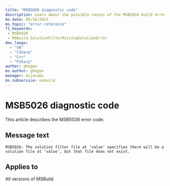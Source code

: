 ```yaml
---
title: "MSB5026 diagnostic code"
description: Learn about the possible causes of the MSB5026 build error, and get troubleshooting tips.
ms.date: 05/16/2025
ms.topic: "error-reference"
f1_keywords:
 - MSB5026
 - MSBuild.SolutionFilterMissingSolutionError
dev_langs:
  - "VB"
  - "CSharp"
  - "C++"
  - "FSharp"
author: ghogen
ms.author: ghogen
manager: mijacobs
ms.subservice: msbuild
---
```


# MSB5026 diagnostic code

<!-- :::ErrorDefinitionDescription::: -->
<!-- :::editable-content name="introDescription"::: -->
This article describes the MSB5026 error code.
<!-- :::editable-content-end::: -->

## Message text

<!-- :::editable-content name="messageText"::: -->
`MSB5026: The solution filter file at 'value' specifies there will be a solution file at 'value', but that file does not exist.`
<!-- :::editable-content-end::: -->
<!-- MSB5026: The solution filter file at "{0}" specifies there will be a solution file at "{1}", but that file does not exist. -->

<!-- :::editable-content name="postOutputDescription"::: -->
<!--
{StrBegin="MSB5026: "}UE: The solution filename is provided separately to loggers.
-->
<!-- :::editable-content-end::: -->
<!-- :::ErrorDefinitionDescription-end::: -->

## Applies to

All versions of MSBuild
